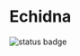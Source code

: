 # Echidna

![status badge](https://github.com/github/docs/actions/workflows/build.yml/badge.svg?branch=master)